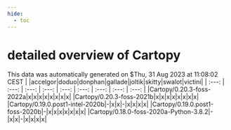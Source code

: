 ```yaml
---
hide:
  - toc
---
```


detailed overview of Cartopy
============================


This data was automatically generated on $Thu, 31 Aug 2023 at 11:08:02 CEST
| |accelgor|doduo|donphan|gallade|joltik|skitty|swalot|victini|
| :---: | :---: | :---: | :---: | :---: | :---: | :---: | :---: | :---: |
|Cartopy/0.20.3-foss-2022a|x|x|x|x|x|x|x|x|
|Cartopy/0.20.3-foss-2021b|x|x|x|x|x|x|x|x|
|Cartopy/0.19.0.post1-intel-2020b|-|x|x|-|x|x|x|x|
|Cartopy/0.19.0.post1-foss-2020b|-|x|x|x|x|x|x|x|
|Cartopy/0.18.0-foss-2020a-Python-3.8.2|-|x|x|-|x|x|x|x|
